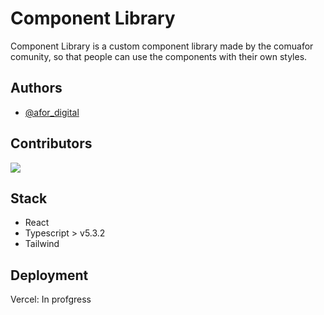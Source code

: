# Component Library

Component Library is a custom component library made by the comuafor comunity, so that people can use the components with their own styles.

## Authors

- [@afor_digital](https://www.github.com/afordin)

## Contributors

<a href="https://github.com/afordin/component-library/graphs/contributors"> <img src="https://contrib.rocks/image?repo=afordin/component-library" /> </a>

## Stack

- React
- Typescript > v5.3.2
- Tailwind

## Deployment

Vercel: In profgress
